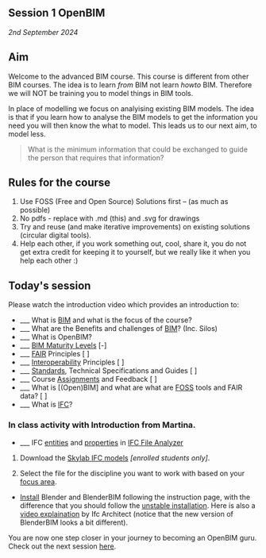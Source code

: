 ## Session 1 OpenBIM

*2nd September 2024*

## Aim

Welcome to the advanced BIM course. This course is different from other BIM courses. The idea  is to learn _from_ BIM not learn _howto_ BIM. Therefore we will NOT be training you to model things in BIM tools.

In place of modelling we focus on analyising existing BIM models. The idea is that if you learn how to analyse the BIM models to get the information you need you will then know the what to model. This leads us to our next aim, to model less. 

>What is the minimum information that could be exchanged to guide the person that requires that information?

## Rules for the course

1. Use FOSS (Free and Open Source) Solutions first – (as much as possible)
1. No pdfs - replace with .md (this) and .svg for drawings
1. Try and reuse (and make iterative improvements) on existing solutions (circular digital tools).
1. Help each other, if you work something out, cool, share it, you do not get extra credit for keeping it to yourself, but we really like it when you help each other :)

## Today's session

Please watch the introduction video which provides an introduction to:
* ___ What is [BIM] and what is the focus of the course?
* ___ What are the Benefits and challenges of [BIM]? (Inc. Silos)
* ___ What is OpenBIM?
* ___ [BIM Maturity Levels] [-]
* ___ [FAIR] Principles [ ]
* ___ [Interoperability] Principles [ ]
* ___ [Standards], Technical Specifications and Guides [ ]
* ___ Course [Assignments](/41934/Assignments) and Feedback [ ]
* ___ What is [(Open)BIM] and what are what are [FOSS] tools and FAIR data?  [ ]
* ___ What is [IFC]?

### In class activity with Introduction from Martina.

* ___ IFC [entities] and [properties] in [IFC File Analyzer]

1. Download the [Skylab IFC models](https://learn.inside.dtu.dk/d2l/le/content/167582/Home) *[enrolled students only]*.


1. Select the file for the discipline you want to work with based on your [focus area].

* [Install](https://blenderbim.org/docs/users/installation.html) Blender and BlenderBIM following the instruction page, with the difference that you should follow the [unstable installation](https://blenderbim.org/docs/devs/installation.html#unstable-installation). Here is also a [video explaination](https://www.youtube.com/watch?v=I-937k6fvKk&t=0s) by Ifc Architect (notice that the new version of BlenderBIM looks a bit different).

<!--1. Install [Ifc File Analyzer]
1. Run [Ifc File Analyzer]
1. Open the generated Spreadsheet for the file you have generated.
-->

You are now one step closer in your journey to becoming an OpenBIM guru. Check out the next session [here](https://github.com/timmcginley/41934/tree/main/Schedule/02).

<!-- links -->

[BIM]: /41934/Concepts/BIM
[BIM Maturity Levels]: /41934/Concepts/Levels
[IFC]: /41934/Concepts/IFC
[FAIR]: /41934/Concepts/FAIR
[FOSS]: /41934/Concepts/SoftwareLicences
[focus area]: /41934/Focus
[Interoperability]: /41934/Concepts/Interoperability
[Standards]: /41934/Concepts/Standards
[entities]: /41934/Concepts/Entities
[properties]: /41934/Concepts/Properties
[IFC File Analyzer]: /41934/Concepts/IFCFileAnalyzer
